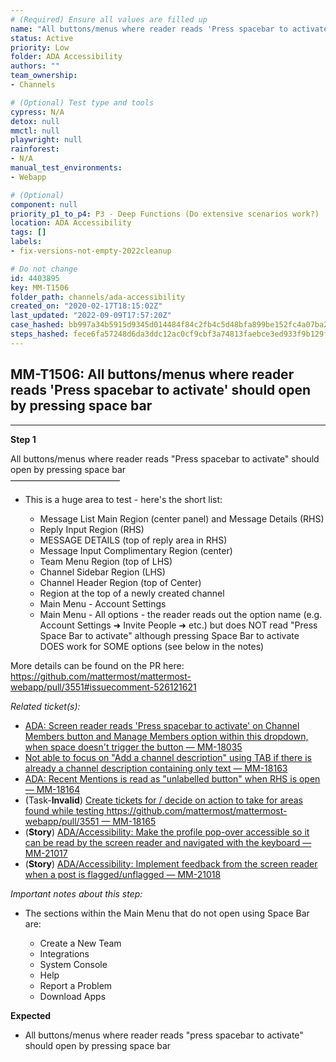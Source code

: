 ```yaml
---
# (Required) Ensure all values are filled up
name: "All buttons/menus where reader reads 'Press spacebar to activate' should open by pressing space bar"
status: Active
priority: Low
folder: ADA Accessibility
authors: ""
team_ownership: 
- Channels

# (Optional) Test type and tools
cypress: N/A
detox: null
mmctl: null
playwright: null
rainforest: 
- N/A
manual_test_environments: 
- Webapp

# (Optional)
component: null
priority_p1_to_p4: P3 - Deep Functions (Do extensive scenarios work?)
location: ADA Accessibility
tags: []
labels: 
- fix-versions-not-empty-2022cleanup

# Do not change
id: 4403895
key: MM-T1506
folder_path: channels/ada-accessibility
created_on: "2020-02-17T18:15:02Z"
last_updated: "2022-09-09T17:57:20Z"
case_hashed: bb997a34b5915d9345d014484f84c2fb4c5d48bfa899be152fc4a07ba2fdf4e29d4d2270f8a561918e7b220417aadedb
steps_hashed: fece6fa57248d6da3ddc12ac0cf9cbf3a74813faebce3ed933f9b129f147534495e98bdb8142ebb796f8d1a62e444b4f
---
```


## MM-T1506: All buttons/menus where reader reads 'Press spacebar to activate' should open by pressing space bar

---

**Step 1**

All buttons/menus where reader reads "Press spacebar to activate" should open by pressing space bar\
–––––––––––––––––––––––––

- This is a huge area to test - here's the short list:

  - Message List Main Region (center panel) and Message Details (RHS)
  - Reply Input Region (RHS)
  - MESSAGE DETAILS (top of reply area in RHS)
  - Message Input Complimentary Region (center)
  - Team Menu Region (top of LHS)
  - Channel Sidebar Region (LHS)
  - Channel Header Region (top of Center)
  - Region at the top of a newly created channel
  - Main Menu - Account Settings
  - Main Menu - All options - the reader reads out the option name (e.g. Account Settings ➜ Invite People ➜ etc.) but does NOT read "Press Space Bar to activate" although pressing Space Bar to activate DOES work for SOME options (see below in the notes)

More details can be found on the PR here:\
<https://github.com/mattermost/mattermost-webapp/pull/3551#issuecomment-526121621>

_Related ticket(s):_

- [ADA: Screen reader reads 'Press spacebar to activate' on Channel Members button and Manage Members option within this dropdown, when space doesn't trigger the button — MM-18035](https://mattermost.atlassian.net/browse/MM-18035)
- [Not able to focus on "Add a channel description" using TAB if there is already a channel description containing only text — MM-18163](https://mattermost.atlassian.net/browse/MM-18163)
- [ADA: Recent Mentions is read as "unlabelled button" when RHS is open — MM-18164](https://mattermost.atlassian.net/browse/MM-18164)
- (Task-**Invalid**) [Create tickets for / decide on action to take for areas found while testing https://github.com/mattermost/mattermost-webapp/pull/3551 — MM-18165](https://mattermost.atlassian.net/browse/MM-18165)
- (**Story**) [ADA/Accessibility: Make the profile pop-over accessible so it can be read by the screen reader and navigated with the keyboard — MM-21017](https://mattermost.atlassian.net/browse/MM-21017)
- (**Story**) [ADA/Accessibility: Implement feedback from the screen reader when a post is flagged/unflagged — MM-21018](https://mattermost.atlassian.net/browse/MM-21018)

_Important notes about this step:_

- The sections within the Main Menu that do not open using Space Bar are:

  - Create a New Team
  - Integrations
  - System Console
  - Help
  - Report a Problem
  - Download Apps

**Expected**

- All buttons/menus where reader reads "press spacebar to activate" should open by pressing space bar
